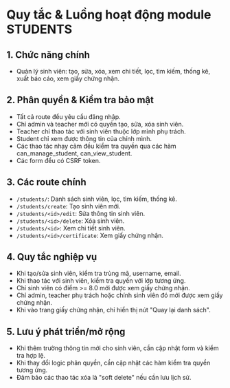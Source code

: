 # Quy tắc & Luồng hoạt động module STUDENTS

## 1. Chức năng chính
- Quản lý sinh viên: tạo, sửa, xóa, xem chi tiết, lọc, tìm kiếm, thống kê, xuất báo cáo, xem giấy chứng nhận.

## 2. Phân quyền & Kiểm tra bảo mật
- Tất cả route đều yêu cầu đăng nhập.
- Chỉ admin và teacher mới có quyền tạo, sửa, xóa sinh viên.
- Teacher chỉ thao tác với sinh viên thuộc lớp mình phụ trách.
- Student chỉ xem được thông tin của chính mình.
- Các thao tác nhạy cảm đều kiểm tra quyền qua các hàm can_manage_student, can_view_student.
- Các form đều có CSRF token.

## 3. Các route chính
- `/students/`: Danh sách sinh viên, lọc, tìm kiếm, thống kê.
- `/students/create`: Tạo sinh viên mới.
- `/students/<id>/edit`: Sửa thông tin sinh viên.
- `/students/<id>/delete`: Xóa sinh viên.
- `/students/<id>`: Xem chi tiết sinh viên.
- `/students/<id>/certificate`: Xem giấy chứng nhận.

## 4. Quy tắc nghiệp vụ
- Khi tạo/sửa sinh viên, kiểm tra trùng mã, username, email.
- Khi thao tác với sinh viên, kiểm tra quyền với lớp tương ứng.
- Chỉ sinh viên có điểm >= 8.0 mới được xem giấy chứng nhận.
- Chỉ admin, teacher phụ trách hoặc chính sinh viên đó mới được xem giấy chứng nhận.
- Khi vào trang giấy chứng nhận, chỉ hiển thị nút "Quay lại danh sách".

## 5. Lưu ý phát triển/mở rộng
- Khi thêm trường thông tin mới cho sinh viên, cần cập nhật form và kiểm tra hợp lệ.
- Khi thay đổi logic phân quyền, cần cập nhật các hàm kiểm tra quyền tương ứng.
- Đảm bảo các thao tác xóa là "soft delete" nếu cần lưu lịch sử. 